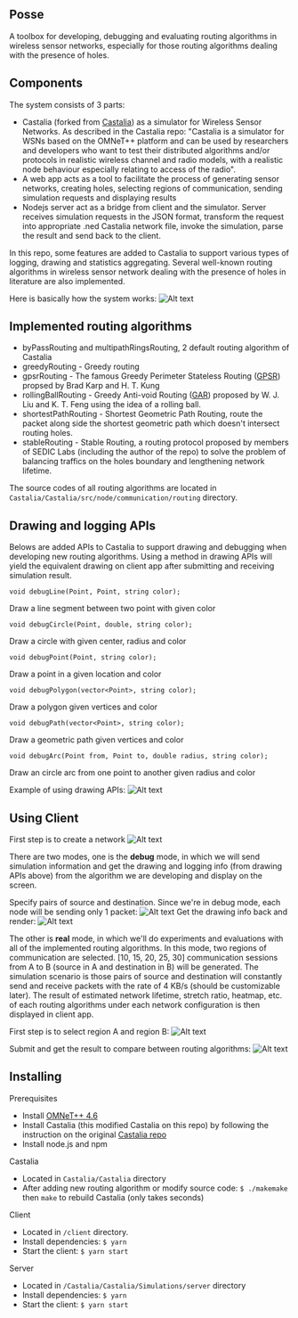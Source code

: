 
## Posse
A toolbox for developing, debugging and evaluating routing algorithms in wireless sensor networks, especially for those routing algorithms dealing with the presence of holes.

## Components

The system consists of 3 parts: 
* Castalia (forked from [Castalia](https://github.com/boulis/Castalia/)) as a simulator for Wireless Sensor Networks. As described
in the Castalia repo: "Castalia is a simulator for WSNs based on the OMNeT++ platform and can be used by researchers and developers who want to test their distributed algorithms and/or protocols in realistic wireless channel and radio models, with a realistic node behaviour especially relating to access of the radio".
* A web app acts as a tool to facilitate the process of generating sensor networks, 
creating holes, selecting regions of communication, sending simulation requests and displaying results
* Nodejs server act as a bridge from client and the simulator. Server receives simulation requests in the JSON format, transform the request into appropriate .ned Castalia network file, invoke the simulation, parse the result and send back to the client.

In this repo, some features are added to Castalia to support various types of 
logging, drawing and statistics aggregating. Several well-known routing algorithms in wireless sensor network dealing with the presence
of holes in literature are also implemented.

Here is basically how the system works:
![Alt text](images/system_architecture.png?raw=true "System architecture")

## Implemented routing algorithms
- byPassRouting and multipathRingsRouting, 2 default routing algorithm of Castalia
- greedyRouting - Greedy routing 
- gpsrRouting - The famous Greedy Perimeter Stateless Routing ([GPSR](http://www.icir.org/bkarp/jobs/gpsr-mobicom2000.pdf)) propsed by Brad Karp and H. T. Kung
- rollingBallRouting - Greedy Anti-void Routing ([GAR](https://ieeexplore.ieee.org/document/4273761/)) proposed by W. J. Liu and K. T. Feng using the idea of a rolling ball.
- shortestPathRouting - Shortest Geometric Path Routing, route the packet along side the shortest geometric path which doesn't intersect routing holes.
- stableRouting - Stable Routing, a routing protocol proposed by members of SEDIC Labs (including the author of the repo) to solve the problem of balancing traffics on the holes boundary and lengthening network lifetime.

The source codes of all routing algorithms 
are located in `Castalia/Castalia/src/node/communication/routing` directory.

## Drawing and logging APIs

Belows are added APIs to Castalia to support drawing and debugging when developing new routing algorithms. 
Using a method in drawing APIs will yield the equivalent drawing on client app after submitting and receiving simulation result.

	void debugLine(Point, Point, string color);
  Draw a line segment between two point with given color
	
	void debugCircle(Point, double, string color);
  Draw a circle with given center, radius and color
	
	void debugPoint(Point, string color);
  Draw a point in a given location and color
	
	void debugPolygon(vector<Point>, string color);
  Draw a polygon given vertices and color

	void debugPath(vector<Point>, string color);
  Draw a geometric path given vertices and color
	
	void debugArc(Point from, Point to, double radius, string color);
  Draw an circle arc from one point to another given radius and color

Example of using drawing APIs:
![Alt text](images/debug_apis.png?raw=true "System architecture")

## Using Client
First step is to create a network
![Alt text](images/demo1.png?raw=true "System architecture")

There are two modes, one is the **debug** mode, in which we will send 
simulation information and get the drawing and logging info (from drawing APIs above)
from the algorithm we are developing and display on the screen.

Specify pairs of source and destination. Since we're in debug mode, 
each node will be sending only 1 packet:
![Alt text](images/demo2.png?raw=true "System architecture")
Get the drawing info back and render:
![Alt text](images/demo3.png?raw=true "System architecture")

The other is **real** mode, in which we'll do experiments and evaluations with all
of the implemented routing algorithms. In this mode, two regions of communication are selected.
[10, 15, 20, 25, 30] communication sessions from A to B (source in A and destination in B) will be generated.
The simulation scenario is those pairs of source and destination will constantly send and receive packets with the 
rate of 4 KB/s (should be customizable later). The result of estimated network lifetime, stretch ratio, heatmap, etc. of 
each routing algorithms under each network configuration is then displayed in client app.

First step is to select region A and region B:
![Alt text](images/demo4.png?raw=true "System architecture")

Submit and get the result to compare between routing algorithms:
![Alt text](images/demo5.png?raw=true "System architecture")
## Installing

Prerequisites
- Install [OMNeT++ 4.6](https://www.omnetpp.org/9-articles/software/3724-omnet-4-6-released)
- Install Castalia (this modified Castalia on this repo) by following the instruction on the original [Castalia repo](https://github.com/boulis/Castalia/)
- Install node.js and npm

Castalia
- Located in `Castalia/Castalia` directory
- After adding new routing algorithm or modify source code: `$ ./makemake` then ` make ` to rebuild Castalia (only takes seconds)


Client
- Located in `/client` directory.
- Install dependencies: `$ yarn`
- Start the client: `$ yarn start`

Server

- Located in `/Castalia/Castalia/Simulations/server` directory
- Install dependencies: `$ yarn`
- Start the client: `$ yarn start`
 


